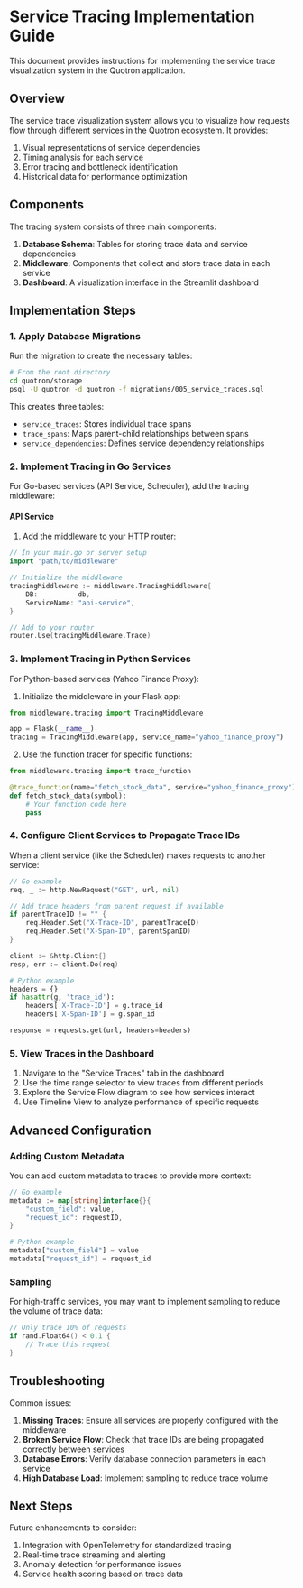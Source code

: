 # Service Tracing Implementation Guide

This document provides instructions for implementing the service trace visualization system in the Quotron application.

## Overview

The service trace visualization system allows you to visualize how requests flow through different services in the Quotron ecosystem. It provides:

1. Visual representations of service dependencies
2. Timing analysis for each service
3. Error tracing and bottleneck identification
4. Historical data for performance optimization

## Components

The tracing system consists of three main components:

1. **Database Schema**: Tables for storing trace data and service dependencies
2. **Middleware**: Components that collect and store trace data in each service
3. **Dashboard**: A visualization interface in the Streamlit dashboard

## Implementation Steps

### 1. Apply Database Migrations

Run the migration to create the necessary tables:

```bash
# From the root directory
cd quotron/storage
psql -U quotron -d quotron -f migrations/005_service_traces.sql
```

This creates three tables:
- `service_traces`: Stores individual trace spans
- `trace_spans`: Maps parent-child relationships between spans
- `service_dependencies`: Defines service dependency relationships

### 2. Implement Tracing in Go Services

For Go-based services (API Service, Scheduler), add the tracing middleware:

#### API Service

1. Add the middleware to your HTTP router:

```go
// In your main.go or server setup
import "path/to/middleware"

// Initialize the middleware
tracingMiddleware := middleware.TracingMiddleware{
    DB:          db,
    ServiceName: "api-service",
}

// Add to your router
router.Use(tracingMiddleware.Trace)
```

### 3. Implement Tracing in Python Services

For Python-based services (Yahoo Finance Proxy):

1. Initialize the middleware in your Flask app:

```python
from middleware.tracing import TracingMiddleware

app = Flask(__name__)
tracing = TracingMiddleware(app, service_name="yahoo_finance_proxy")
```

2. Use the function tracer for specific functions:

```python
from middleware.tracing import trace_function

@trace_function(name="fetch_stock_data", service="yahoo_finance_proxy")
def fetch_stock_data(symbol):
    # Your function code here
    pass
```

### 4. Configure Client Services to Propagate Trace IDs

When a client service (like the Scheduler) makes requests to another service:

```go
// Go example
req, _ := http.NewRequest("GET", url, nil)

// Add trace headers from parent request if available
if parentTraceID != "" {
    req.Header.Set("X-Trace-ID", parentTraceID)
    req.Header.Set("X-Span-ID", parentSpanID)
}

client := &http.Client{}
resp, err := client.Do(req)
```

```python
# Python example
headers = {}
if hasattr(g, 'trace_id'):
    headers['X-Trace-ID'] = g.trace_id
    headers['X-Span-ID'] = g.span_id

response = requests.get(url, headers=headers)
```

### 5. View Traces in the Dashboard

1. Navigate to the "Service Traces" tab in the dashboard
2. Use the time range selector to view traces from different periods
3. Explore the Service Flow diagram to see how services interact
4. Use Timeline View to analyze performance of specific requests

## Advanced Configuration

### Adding Custom Metadata

You can add custom metadata to traces to provide more context:

```go
// Go example
metadata := map[string]interface{}{
    "custom_field": value,
    "request_id": requestID,
}
```

```python
# Python example
metadata["custom_field"] = value
metadata["request_id"] = request_id
```

### Sampling

For high-traffic services, you may want to implement sampling to reduce the volume of trace data:

```go
// Only trace 10% of requests
if rand.Float64() < 0.1 {
    // Trace this request
}
```

## Troubleshooting

Common issues:

1. **Missing Traces**: Ensure all services are properly configured with the middleware
2. **Broken Service Flow**: Check that trace IDs are being propagated correctly between services
3. **Database Errors**: Verify database connection parameters in each service
4. **High Database Load**: Implement sampling to reduce trace volume

## Next Steps

Future enhancements to consider:

1. Integration with OpenTelemetry for standardized tracing
2. Real-time trace streaming and alerting
3. Anomaly detection for performance issues
4. Service health scoring based on trace data